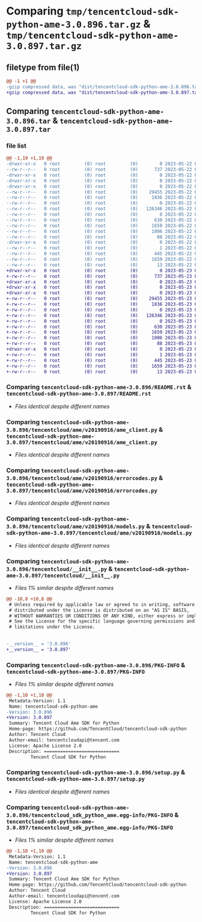 # Comparing `tmp/tencentcloud-sdk-python-ame-3.0.896.tar.gz` & `tmp/tencentcloud-sdk-python-ame-3.0.897.tar.gz`

## filetype from file(1)

```diff
@@ -1 +1 @@
-gzip compressed data, was "dist/tencentcloud-sdk-python-ame-3.0.896.tar", last modified: Mon May 22 00:13:37 2023, max compression
+gzip compressed data, was "dist/tencentcloud-sdk-python-ame-3.0.897.tar", last modified: Tue May 23 02:12:46 2023, max compression
```

## Comparing `tencentcloud-sdk-python-ame-3.0.896.tar` & `tencentcloud-sdk-python-ame-3.0.897.tar`

### file list

```diff
@@ -1,19 +1,19 @@
-drwxr-xr-x   0 root         (0) root         (0)        0 2023-05-22 00:13:37.000000 tencentcloud-sdk-python-ame-3.0.896/
--rw-r--r--   0 root         (0) root         (0)      737 2023-05-22 00:13:37.000000 tencentcloud-sdk-python-ame-3.0.896/README.rst
-drwxr-xr-x   0 root         (0) root         (0)        0 2023-05-22 00:13:37.000000 tencentcloud-sdk-python-ame-3.0.896/tencentcloud/
-drwxr-xr-x   0 root         (0) root         (0)        0 2023-05-22 00:13:37.000000 tencentcloud-sdk-python-ame-3.0.896/tencentcloud/ame/
-drwxr-xr-x   0 root         (0) root         (0)        0 2023-05-22 00:13:37.000000 tencentcloud-sdk-python-ame-3.0.896/tencentcloud/ame/v20190916/
--rw-r--r--   0 root         (0) root         (0)    29455 2023-05-22 00:13:37.000000 tencentcloud-sdk-python-ame-3.0.896/tencentcloud/ame/v20190916/ame_client.py
--rw-r--r--   0 root         (0) root         (0)     1836 2023-05-22 00:13:37.000000 tencentcloud-sdk-python-ame-3.0.896/tencentcloud/ame/v20190916/errorcodes.py
--rw-r--r--   0 root         (0) root         (0)        0 2023-05-22 00:13:37.000000 tencentcloud-sdk-python-ame-3.0.896/tencentcloud/ame/v20190916/__init__.py
--rw-r--r--   0 root         (0) root         (0)   126346 2023-05-22 00:13:37.000000 tencentcloud-sdk-python-ame-3.0.896/tencentcloud/ame/v20190916/models.py
--rw-r--r--   0 root         (0) root         (0)        0 2023-05-22 00:13:37.000000 tencentcloud-sdk-python-ame-3.0.896/tencentcloud/ame/__init__.py
--rw-r--r--   0 root         (0) root         (0)      630 2023-05-22 00:13:37.000000 tencentcloud-sdk-python-ame-3.0.896/tencentcloud/__init__.py
--rw-r--r--   0 root         (0) root         (0)     1659 2023-05-22 00:13:37.000000 tencentcloud-sdk-python-ame-3.0.896/PKG-INFO
--rw-r--r--   0 root         (0) root         (0)     1006 2023-05-22 00:13:37.000000 tencentcloud-sdk-python-ame-3.0.896/setup.py
--rw-r--r--   0 root         (0) root         (0)       88 2023-05-22 00:13:37.000000 tencentcloud-sdk-python-ame-3.0.896/setup.cfg
-drwxr-xr-x   0 root         (0) root         (0)        0 2023-05-22 00:13:37.000000 tencentcloud-sdk-python-ame-3.0.896/tencentcloud_sdk_python_ame.egg-info/
--rw-r--r--   0 root         (0) root         (0)        1 2023-05-22 00:13:37.000000 tencentcloud-sdk-python-ame-3.0.896/tencentcloud_sdk_python_ame.egg-info/dependency_links.txt
--rw-r--r--   0 root         (0) root         (0)      445 2023-05-22 00:13:37.000000 tencentcloud-sdk-python-ame-3.0.896/tencentcloud_sdk_python_ame.egg-info/SOURCES.txt
--rw-r--r--   0 root         (0) root         (0)     1659 2023-05-22 00:13:37.000000 tencentcloud-sdk-python-ame-3.0.896/tencentcloud_sdk_python_ame.egg-info/PKG-INFO
--rw-r--r--   0 root         (0) root         (0)       13 2023-05-22 00:13:37.000000 tencentcloud-sdk-python-ame-3.0.896/tencentcloud_sdk_python_ame.egg-info/top_level.txt
+drwxr-xr-x   0 root         (0) root         (0)        0 2023-05-23 02:12:46.000000 tencentcloud-sdk-python-ame-3.0.897/
+-rw-r--r--   0 root         (0) root         (0)      737 2023-05-23 02:12:46.000000 tencentcloud-sdk-python-ame-3.0.897/README.rst
+drwxr-xr-x   0 root         (0) root         (0)        0 2023-05-23 02:12:46.000000 tencentcloud-sdk-python-ame-3.0.897/tencentcloud/
+drwxr-xr-x   0 root         (0) root         (0)        0 2023-05-23 02:12:46.000000 tencentcloud-sdk-python-ame-3.0.897/tencentcloud/ame/
+drwxr-xr-x   0 root         (0) root         (0)        0 2023-05-23 02:12:46.000000 tencentcloud-sdk-python-ame-3.0.897/tencentcloud/ame/v20190916/
+-rw-r--r--   0 root         (0) root         (0)    29455 2023-05-23 02:12:46.000000 tencentcloud-sdk-python-ame-3.0.897/tencentcloud/ame/v20190916/ame_client.py
+-rw-r--r--   0 root         (0) root         (0)     1836 2023-05-23 02:12:46.000000 tencentcloud-sdk-python-ame-3.0.897/tencentcloud/ame/v20190916/errorcodes.py
+-rw-r--r--   0 root         (0) root         (0)        0 2023-05-23 02:12:46.000000 tencentcloud-sdk-python-ame-3.0.897/tencentcloud/ame/v20190916/__init__.py
+-rw-r--r--   0 root         (0) root         (0)   126346 2023-05-23 02:12:46.000000 tencentcloud-sdk-python-ame-3.0.897/tencentcloud/ame/v20190916/models.py
+-rw-r--r--   0 root         (0) root         (0)        0 2023-05-23 02:12:46.000000 tencentcloud-sdk-python-ame-3.0.897/tencentcloud/ame/__init__.py
+-rw-r--r--   0 root         (0) root         (0)      630 2023-05-23 02:12:46.000000 tencentcloud-sdk-python-ame-3.0.897/tencentcloud/__init__.py
+-rw-r--r--   0 root         (0) root         (0)     1659 2023-05-23 02:12:46.000000 tencentcloud-sdk-python-ame-3.0.897/PKG-INFO
+-rw-r--r--   0 root         (0) root         (0)     1006 2023-05-23 02:12:46.000000 tencentcloud-sdk-python-ame-3.0.897/setup.py
+-rw-r--r--   0 root         (0) root         (0)       88 2023-05-23 02:12:46.000000 tencentcloud-sdk-python-ame-3.0.897/setup.cfg
+drwxr-xr-x   0 root         (0) root         (0)        0 2023-05-23 02:12:46.000000 tencentcloud-sdk-python-ame-3.0.897/tencentcloud_sdk_python_ame.egg-info/
+-rw-r--r--   0 root         (0) root         (0)        1 2023-05-23 02:12:46.000000 tencentcloud-sdk-python-ame-3.0.897/tencentcloud_sdk_python_ame.egg-info/dependency_links.txt
+-rw-r--r--   0 root         (0) root         (0)      445 2023-05-23 02:12:46.000000 tencentcloud-sdk-python-ame-3.0.897/tencentcloud_sdk_python_ame.egg-info/SOURCES.txt
+-rw-r--r--   0 root         (0) root         (0)     1659 2023-05-23 02:12:46.000000 tencentcloud-sdk-python-ame-3.0.897/tencentcloud_sdk_python_ame.egg-info/PKG-INFO
+-rw-r--r--   0 root         (0) root         (0)       13 2023-05-23 02:12:46.000000 tencentcloud-sdk-python-ame-3.0.897/tencentcloud_sdk_python_ame.egg-info/top_level.txt
```

### Comparing `tencentcloud-sdk-python-ame-3.0.896/README.rst` & `tencentcloud-sdk-python-ame-3.0.897/README.rst`

 * *Files identical despite different names*

### Comparing `tencentcloud-sdk-python-ame-3.0.896/tencentcloud/ame/v20190916/ame_client.py` & `tencentcloud-sdk-python-ame-3.0.897/tencentcloud/ame/v20190916/ame_client.py`

 * *Files identical despite different names*

### Comparing `tencentcloud-sdk-python-ame-3.0.896/tencentcloud/ame/v20190916/errorcodes.py` & `tencentcloud-sdk-python-ame-3.0.897/tencentcloud/ame/v20190916/errorcodes.py`

 * *Files identical despite different names*

### Comparing `tencentcloud-sdk-python-ame-3.0.896/tencentcloud/ame/v20190916/models.py` & `tencentcloud-sdk-python-ame-3.0.897/tencentcloud/ame/v20190916/models.py`

 * *Files identical despite different names*

### Comparing `tencentcloud-sdk-python-ame-3.0.896/tencentcloud/__init__.py` & `tencentcloud-sdk-python-ame-3.0.897/tencentcloud/__init__.py`

 * *Files 1% similar despite different names*

```diff
@@ -10,8 +10,8 @@
 # Unless required by applicable law or agreed to in writing, software
 # distributed under the License is distributed on an "AS IS" BASIS,
 # WITHOUT WARRANTIES OR CONDITIONS OF ANY KIND, either express or implied.
 # See the License for the specific language governing permissions and
 # limitations under the License.
 
 
-__version__ = '3.0.896'
+__version__ = '3.0.897'
```

### Comparing `tencentcloud-sdk-python-ame-3.0.896/PKG-INFO` & `tencentcloud-sdk-python-ame-3.0.897/PKG-INFO`

 * *Files 1% similar despite different names*

```diff
@@ -1,10 +1,10 @@
 Metadata-Version: 1.1
 Name: tencentcloud-sdk-python-ame
-Version: 3.0.896
+Version: 3.0.897
 Summary: Tencent Cloud Ame SDK for Python
 Home-page: https://github.com/TencentCloud/tencentcloud-sdk-python
 Author: Tencent Cloud
 Author-email: tencentcloudapi@tencent.com
 License: Apache License 2.0
 Description: ============================
         Tencent Cloud SDK for Python
```

### Comparing `tencentcloud-sdk-python-ame-3.0.896/setup.py` & `tencentcloud-sdk-python-ame-3.0.897/setup.py`

 * *Files identical despite different names*

### Comparing `tencentcloud-sdk-python-ame-3.0.896/tencentcloud_sdk_python_ame.egg-info/PKG-INFO` & `tencentcloud-sdk-python-ame-3.0.897/tencentcloud_sdk_python_ame.egg-info/PKG-INFO`

 * *Files 1% similar despite different names*

```diff
@@ -1,10 +1,10 @@
 Metadata-Version: 1.1
 Name: tencentcloud-sdk-python-ame
-Version: 3.0.896
+Version: 3.0.897
 Summary: Tencent Cloud Ame SDK for Python
 Home-page: https://github.com/TencentCloud/tencentcloud-sdk-python
 Author: Tencent Cloud
 Author-email: tencentcloudapi@tencent.com
 License: Apache License 2.0
 Description: ============================
         Tencent Cloud SDK for Python
```

